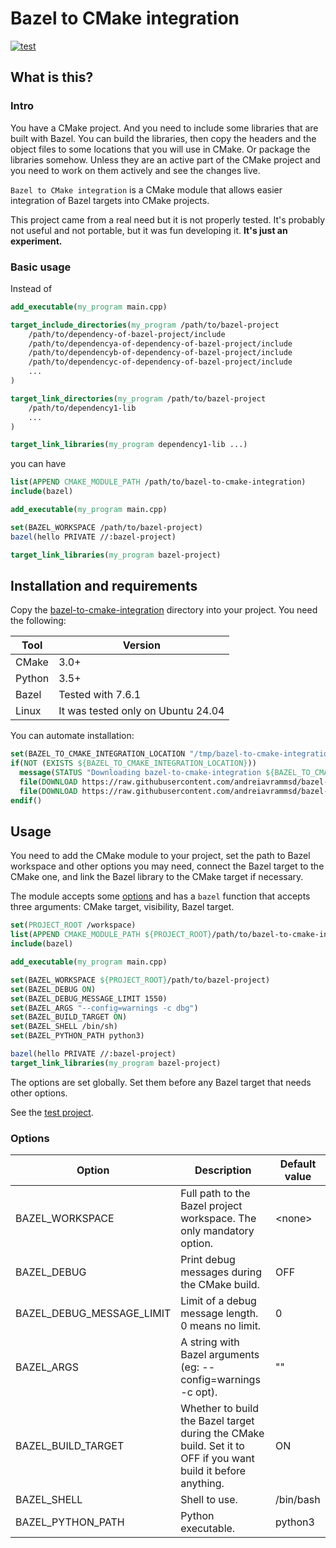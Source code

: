 # Bazel to CMake integration

[![test](https://github.com/andreiavrammsd/bazel-to-cmake-integration/actions/workflows/test.yml/badge.svg)](https://github.com/andreiavrammsd/bazel-to-cmake-integration/actions/workflows/test.yml)

## What is this?

### Intro

You have a CMake project. And you need to include some libraries that are built with Bazel. You can build the libraries, then copy the headers and the object files to some locations that you will use in CMake. Or package the libraries somehow. Unless they are an active part of the CMake project and you need to work on them actively and see the changes live.

`Bazel to CMake integration` is a CMake module that allows easier integration of Bazel targets into CMake projects.

This project came from a real need but it is not properly tested. It's probably not useful and not portable, but it was fun developing it. __It's just an experiment.__

### Basic usage

Instead of

```cmake
add_executable(my_program main.cpp)

target_include_directories(my_program /path/to/bazel-project
    /path/to/dependency-of-bazel-project/include
    /path/to/dependencya-of-dependency-of-bazel-project/include
    /path/to/dependencyb-of-dependency-of-bazel-project/include
    /path/to/dependencyc-of-dependency-of-bazel-project/include
    ...
)

target_link_directories(my_program /path/to/bazel-project
    /path/to/dependency1-lib
    ...
)

target_link_libraries(my_program dependency1-lib ...)

```

you can have

```cmake
list(APPEND CMAKE_MODULE_PATH /path/to/bazel-to-cmake-integration)
include(bazel)

add_executable(my_program main.cpp)

set(BAZEL_WORKSPACE /path/to/bazel-project)
bazel(hello PRIVATE //:bazel-project)

target_link_libraries(my_program bazel-project)
```

## Installation and requirements

Copy the [bazel-to-cmake-integration](https://github.com/andreiavrammsd/bazel-to-cmake-integration/tree/master/src/bazel-to-cmake-integration) directory into your project. You need the following:

| Tool             | Version                           |
|------------------|-----------------------------------|
| CMake            | 3.0+                              |
| Python           | 3.5+                              |
| Bazel            | Tested with 7.6.1                 |
| Linux            | It was tested only on Ubuntu 24.04|

You can automate installation:

```cmake
set(BAZEL_TO_CMAKE_INTEGRATION_LOCATION "/tmp/bazel-to-cmake-integration")
if(NOT (EXISTS ${BAZEL_TO_CMAKE_INTEGRATION_LOCATION}))
  message(STATUS "Downloading bazel-to-cmake-integration ${BAZEL_TO_CMAKE_INTEGRATION_LOCATION}")
  file(DOWNLOAD https://raw.githubusercontent.com/andreiavrammsd/bazel-to-cmake-integration/refs/heads/master/src/bazel-to-cmake-integration/bazel.cmake ${BAZEL_TO_CMAKE_INTEGRATION_LOCATION}/bazel.cmake)
  file(DOWNLOAD https://raw.githubusercontent.com/andreiavrammsd/bazel-to-cmake-integration/refs/heads/master/src/bazel-to-cmake-integration/bazel.py ${BAZEL_TO_CMAKE_INTEGRATION_LOCATION}/bazel.py)
endif()
```

## Usage

You need to add the CMake module to your project, set the path to Bazel workspace and other options you may need, connect the Bazel target to the CMake one, and link the Bazel library to the CMake target if necessary.

The module accepts some [options](#options) and has a `bazel` function that accepts three arguments: CMake target, visibility, Bazel target.

```cmake
set(PROJECT_ROOT /workspace)
list(APPEND CMAKE_MODULE_PATH ${PROJECT_ROOT}/path/to/bazel-to-cmake-integration)
include(bazel)

add_executable(my_program main.cpp)

set(BAZEL_WORKSPACE ${PROJECT_ROOT}/path/to/bazel-project)
set(BAZEL_DEBUG ON)
set(BAZEL_DEBUG_MESSAGE_LIMIT 1550)
set(BAZEL_ARGS "--config=warnings -c dbg")
set(BAZEL_BUILD_TARGET ON)
set(BAZEL_SHELL /bin/sh)
set(BAZEL_PYTHON_PATH python3)

bazel(hello PRIVATE //:bazel-project)
target_link_libraries(my_program bazel-project)
```

The options are set globally. Set them before any Bazel target that needs other options.

See the [test project](./src/test/project/main_project/cmk/CMakeLists.txt).

### Options

| Option                      | Description             | Default value |
|----------------------------|--------------------------|----------------|
| BAZEL_WORKSPACE            | Full path to the Bazel project workspace. The only mandatory option.                         | \<none\>             |
| BAZEL_DEBUG                | Print debug messages during the CMake build.                         | OFF            |
| BAZEL_DEBUG_MESSAGE_LIMIT  | Limit of a debug message length. 0 means no limit.                         | 0              |
| BAZEL_ARGS                 | A string with Bazel arguments (eg: --config=warnings -c opt).                         | ""             |
| BAZEL_BUILD_TARGET         | Whether to build the Bazel target during the CMake build. Set it to OFF if you want build it before anything.                         | ON             |
| BAZEL_SHELL                | Shell to use.                         | /bin/bash             |
| BAZEL_PYTHON_PATH          | Python executable.                         | python3        |
